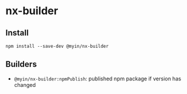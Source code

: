 # nx-builder

## Install

`npm install --save-dev @myin/nx-builder`

## Builders

-   `@myin/nx-builder:npmPublish`: published npm package if version has changed

